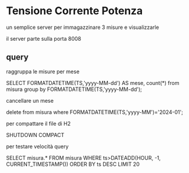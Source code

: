 # Tensione Corrente Potenza

un semplice server per immagazzinare 3 misure e visualizzarle


il server parte sulla porta 8008

## query

raggruppa le misure per mese

SELECT FORMATDATETIME(TS,'yyyy-MM-dd') AS mese, count(*) from misura group by FORMATDATETIME(TS,'yyyy-MM-dd');

cancellare un mese

delete from misura where FORMATDATETIME(TS,'yyyy-MM')='2024-01';

per compattare il file di H2

SHUTDOWN COMPACT

per testare velocità query

SELECT misura.*
FROM misura
WHERE ts>DATEADD(HOUR, -1, CURRENT_TIMESTAMP())
ORDER BY ts DESC LIMIT 20
